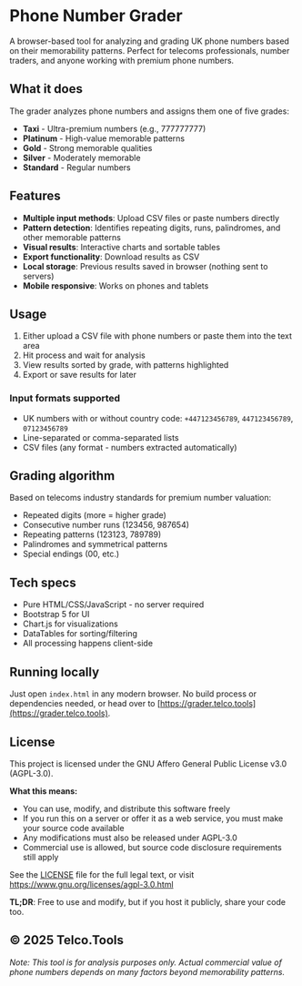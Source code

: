 # Phone Number Grader

A browser-based tool for analyzing and grading UK phone numbers based on their memorability patterns. Perfect for telecoms professionals, number traders, and anyone working with premium phone numbers.

## What it does

The grader analyzes phone numbers and assigns them one of five grades:

- **Taxi** - Ultra-premium numbers (e.g., 777777777)
- **Platinum** - High-value memorable patterns  
- **Gold** - Strong memorable qualities
- **Silver** - Moderately memorable
- **Standard** - Regular numbers

## Features

- **Multiple input methods**: Upload CSV files or paste numbers directly
- **Pattern detection**: Identifies repeating digits, runs, palindromes, and other memorable patterns
- **Visual results**: Interactive charts and sortable tables
- **Export functionality**: Download results as CSV
- **Local storage**: Previous results saved in browser (nothing sent to servers)
- **Mobile responsive**: Works on phones and tablets

## Usage

1. Either upload a CSV file with phone numbers or paste them into the text area
2. Hit process and wait for analysis
3. View results sorted by grade, with patterns highlighted
4. Export or save results for later

### Input formats supported

- UK numbers with or without country code: `+447123456789`, `447123456789`, `07123456789`
- Line-separated or comma-separated lists
- CSV files (any format - numbers extracted automatically)

## Grading algorithm

Based on telecoms industry standards for premium number valuation:

- Repeated digits (more = higher grade)
- Consecutive number runs (123456, 987654)
- Repeating patterns (123123, 789789)
- Palindromes and symmetrical patterns
- Special endings (00, etc.)

## Tech specs

- Pure HTML/CSS/JavaScript - no server required
- Bootstrap 5 for UI
- Chart.js for visualizations
- DataTables for sorting/filtering
- All processing happens client-side

## Running locally

Just open `index.html` in any modern browser. No build process or dependencies needed, or head over to [https://grader.telco.tools](https://grader.telco.tools).

## License

This project is licensed under the GNU Affero General Public License v3.0 (AGPL-3.0).

**What this means:**
- You can use, modify, and distribute this software freely
- If you run this on a server or offer it as a web service, you must make your source code available
- Any modifications must also be released under AGPL-3.0
- Commercial use is allowed, but source code disclosure requirements still apply

See the [LICENSE](LICENSE) file for the full legal text, or visit https://www.gnu.org/licenses/agpl-3.0.html

**TL;DR**: Free to use and modify, but if you host it publicly, share your code too.

© 2025 Telco.Tools
---

*Note: This tool is for analysis purposes only. Actual commercial value of phone numbers depends on many factors beyond memorability patterns.*

